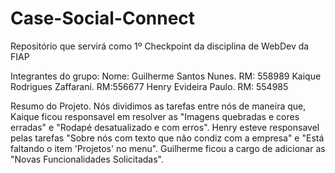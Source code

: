 # Case-Social-Connect
Repositório que servirá como 1º Checkpoint da disciplina de WebDev da FIAP

Integrantes do grupo:
    Nome:    Guilherme Santos Nunes. RM: 558989
             Kaique Rodrigues Zaffarani. RM:556677
             Henry Evideira Paulo. RM: 554985


Resumo do Projeto.
    Nós dividimos as tarefas entre nós de maneira que, Kaique ficou responsavel em resolver as "Imagens quebradas e cores erradas" e "Rodapé desatualizado e com erros". 
    Henry esteve responsavel pelas tarefas "Sobre nós com texto que não condiz com a empresa" e "Está faltando o item 'Projetos' no menu".
    Guilherme ficou a cargo de adicionar as "Novas Funcionalidades Solicitadas".